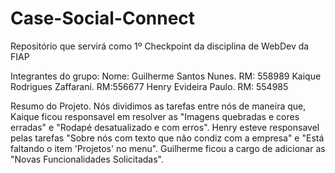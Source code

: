 # Case-Social-Connect
Repositório que servirá como 1º Checkpoint da disciplina de WebDev da FIAP

Integrantes do grupo:
    Nome:    Guilherme Santos Nunes. RM: 558989
             Kaique Rodrigues Zaffarani. RM:556677
             Henry Evideira Paulo. RM: 554985


Resumo do Projeto.
    Nós dividimos as tarefas entre nós de maneira que, Kaique ficou responsavel em resolver as "Imagens quebradas e cores erradas" e "Rodapé desatualizado e com erros". 
    Henry esteve responsavel pelas tarefas "Sobre nós com texto que não condiz com a empresa" e "Está faltando o item 'Projetos' no menu".
    Guilherme ficou a cargo de adicionar as "Novas Funcionalidades Solicitadas".